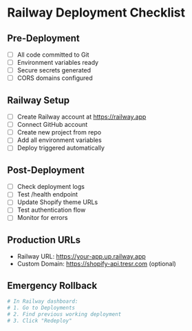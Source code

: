 # Railway Deployment Checklist

## Pre-Deployment
- [ ] All code committed to Git
- [ ] Environment variables ready
- [ ] Secure secrets generated
- [ ] CORS domains configured

## Railway Setup
- [ ] Create Railway account at https://railway.app
- [ ] Connect GitHub account
- [ ] Create new project from repo
- [ ] Add all environment variables
- [ ] Deploy triggered automatically

## Post-Deployment
- [ ] Check deployment logs
- [ ] Test /health endpoint
- [ ] Update Shopify theme URLs
- [ ] Test authentication flow
- [ ] Monitor for errors

## Production URLs
- Railway URL: https://your-app.up.railway.app
- Custom Domain: https://shopify-api.tresr.com (optional)

## Emergency Rollback
```bash
# In Railway dashboard:
# 1. Go to Deployments
# 2. Find previous working deployment
# 3. Click "Redeploy"
```
